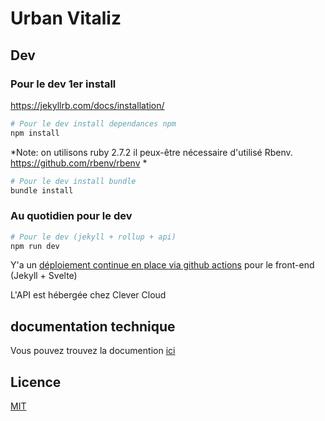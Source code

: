 # Urban Vitaliz

## Dev

### Pour le dev 1er install 

https://jekyllrb.com/docs/installation/

```sh
# Pour le dev install dependances npm 
npm install
```

*Note: on utilisons ruby 2.7.2 il peux-être nécessaire d'utilisé Rbenv.
https://github.com/rbenv/rbenv *

```sh
# Pour le dev install bundle
bundle install
```
### Au quotidien pour le dev

```sh
# Pour le dev (jekyll + rollup + api) 
npm run dev 
```

Y'a un [déploiement continue en place via github actions](.github/workflows/publish.yml) pour le front-end (Jekyll + Svelte)

L'API est hébergée chez Clever Cloud


## documentation technique 
Vous pouvez trouvez la documention [ici](./documentation/technique/readme.md)


## Licence

[MIT](./LICENSE) 